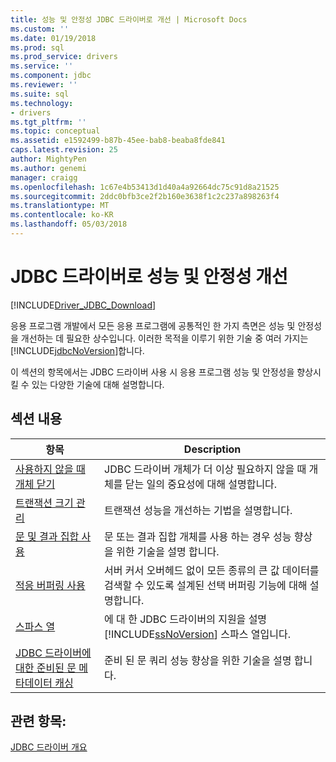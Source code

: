 ```yaml
---
title: 성능 및 안정성 JDBC 드라이버로 개선 | Microsoft Docs
ms.custom: ''
ms.date: 01/19/2018
ms.prod: sql
ms.prod_service: drivers
ms.service: ''
ms.component: jdbc
ms.reviewer: ''
ms.suite: sql
ms.technology:
- drivers
ms.tgt_pltfrm: ''
ms.topic: conceptual
ms.assetid: e1592499-b87b-45ee-bab8-beaba8fde841
caps.latest.revision: 25
author: MightyPen
ms.author: genemi
manager: craigg
ms.openlocfilehash: 1c67e4b53413d1d40a4a92664dc75c91d8a21525
ms.sourcegitcommit: 2ddc0bfb3ce2f2b160e3638f1c2c237a898263f4
ms.translationtype: MT
ms.contentlocale: ko-KR
ms.lasthandoff: 05/03/2018
---
```

# <a name="improving-performance-and-reliability-with-the-jdbc-driver"></a>JDBC 드라이버로 성능 및 안정성 개선
[!INCLUDE[Driver_JDBC_Download](../../includes/driver_jdbc_download.md)]

  응용 프로그램 개발에서 모든 응용 프로그램에 공통적인 한 가지 측면은 성능 및 안정성을 개선하는 데 필요한 상수입니다. 이러한 목적을 이루기 위한 기술 중 여러 가지는 [!INCLUDE[jdbcNoVersion](../../includes/jdbcnoversion_md.md)]합니다.  
  
 이 섹션의 항목에서는 JDBC 드라이버 사용 시 응용 프로그램 성능 및 안정성을 향상시킬 수 있는 다양한 기술에 대해 설명합니다.  
  
## <a name="in-this-section"></a>섹션 내용  
  
|항목|Description|  
|-----------|-----------------|  
|[사용하지 않을 때 개체 닫기](../../connect/jdbc/closing-objects-when-not-in-use.md)|JDBC 드라이버 개체가 더 이상 필요하지 않을 때 개체를 닫는 일의 중요성에 대해 설명합니다.|  
|[트랜잭션 크기 관리](../../connect/jdbc/managing-transaction-size.md)|트랜잭션 성능을 개선하는 기법을 설명합니다.|  
|[문 및 결과 집합 사용](../../connect/jdbc/working-with-statements-and-result-sets.md)|문 또는 결과 집합 개체를 사용 하는 경우 성능 향상을 위한 기술을 설명 합니다.|  
|[적응 버퍼링 사용](../../connect/jdbc/using-adaptive-buffering.md)|서버 커서 오버헤드 없이 모든 종류의 큰 값 데이터를 검색할 수 있도록 설계된 선택 버퍼링 기능에 대해 설명합니다.|  
|[스파스 열](../../connect/jdbc/sparse-columns.md)|에 대 한 JDBC 드라이버의 지원을 설명 [!INCLUDE[ssNoVersion](../../includes/ssnoversion_md.md)] 스파스 열입니다.|  
|[JDBC 드라이버에 대한 준비된 문 메타데이터 캐싱](../../connect/jdbc/prepared-statement-metadata-caching-for-the-jdbc-driver.md)|준비 된 문 쿼리 성능 향상을 위한 기술을 설명 합니다.|
  
## <a name="see-also"></a>관련 항목:  
 [JDBC 드라이버 개요](../../connect/jdbc/overview-of-the-jdbc-driver.md)  
  
  